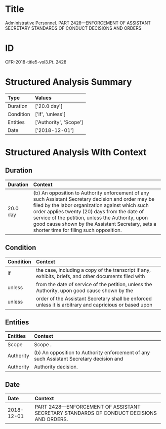 # Title

 Administrative Personnel. PART 2428—ENFORCEMENT OF ASSISTANT SECRETARY STANDARDS OF CONDUCT DECISIONS AND ORDERS


# ID

 CFR-2018-title5-vol3.Pt. 2428


# Structured Analysis Summary

| Type      | Values                 |
|:----------|:-----------------------|
| Duration  | ['20.0 day']           |
| Condition | ['if', 'unless']       |
| Entities  | ['Authority', 'Scope'] |
| Date      | ['2018-12-01']         |


# Structured Analysis With Context

 


## Duration

| Duration   | Context                                                                                                                                                                                                                                                                                                                                                  |
|:-----------|:---------------------------------------------------------------------------------------------------------------------------------------------------------------------------------------------------------------------------------------------------------------------------------------------------------------------------------------------------------|
| 20.0 day   | (b) An opposition to Authority enforcement of any such Assistant Secretary decision and order may be filed by the labor organization against which such order applies twenty (20) days from the date of service of the petition, unless the Authority, upon good cause shown by the Assistant Secretary, sets a shorter time for filing such opposition. |


## Condition

| Condition   | Context                                                                                                |
|:------------|:-------------------------------------------------------------------------------------------------------|
| if          | the case, including a copy of the transcript if any, exhibits, briefs, and other documents filed with  |
| unless      | from the date of service of the petition, unless the Authority, upon good cause shown by the           |
| unless      | order of the Assistant Secretary shall be enforced unless it is arbitrary and capricious or based upon |


## Entities

| Entities   | Context                                                                                  |
|:-----------|:-----------------------------------------------------------------------------------------|
| Scope      | Scope .                                                                                  |
| Authority  | (b) An opposition to  Authority enforcement of any such Assistant Secretary decision and |
| Authority  | Authority  decision.                                                                     |


## Date

| Date       | Context                                                                                 |
|:-----------|:----------------------------------------------------------------------------------------|
| 2018-12-01 | PART 2428—ENFORCEMENT OF ASSISTANT SECRETARY STANDARDS OF CONDUCT DECISIONS AND ORDERS. |


